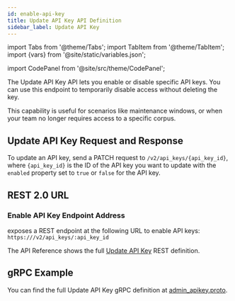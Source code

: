 ```yaml
---
id: enable-api-key
title: Update API Key API Definition
sidebar_label: Update API Key
---
```


import Tabs from '@theme/Tabs';
import TabItem from '@theme/TabItem';
import {vars} from '@site/static/variables.json';

import CodePanel from '@site/src/theme/CodePanel';


The Update API Key API lets you enable or disable specific API keys. You
can use this endpoint to temporarily disable access without deleting the key.

This capability is useful for scenarios like maintenance windows, or when your
team no longer requires access to a specific corpus.

## Update API Key Request and Response

To update an API key, send a PATCH request to `/v2/api_keys/{api_key_id}`,
where `{api_key_id}` is the ID of the API key you want to update with the
`enabled` property set to `true` or `false` for the API key.

## REST 2.0 URL

### Enable API Key Endpoint Address

<Config v="names.product"/> exposes a REST endpoint at the following URL
to enable API keys:
<code>https://<Config v="domains.rest.indexing"/>/v2/api_keys/:api_key_id</code>

The API Reference shows the full [Update API Key](/docs/rest-api/update-api-key) REST definition.

## gRPC Example

You can find the full Update API Key gRPC definition at [admin_apikey.proto](https://github.com/vectara/protos/blob/main/admin_apikey.proto).
